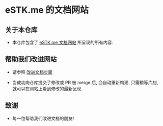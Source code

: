 # eSTK.me 的文档网站

## 关于本仓库

- 本仓库包含了 [eSTK.me 文档网站](https://estk.me/) 所呈现的所有内容.

## 帮助我们改进网站

- 请参照 [改进文档步骤](https://estk.me/document/document.html)

- 当成功向仓库提交了修改或 PR 被 merge 后, 会自动重新构建. 只需稍等片刻, 就可以在网站上看到修改的最新呈现.

## 致谢

- 每一位帮助我们改进文档的朋友!

